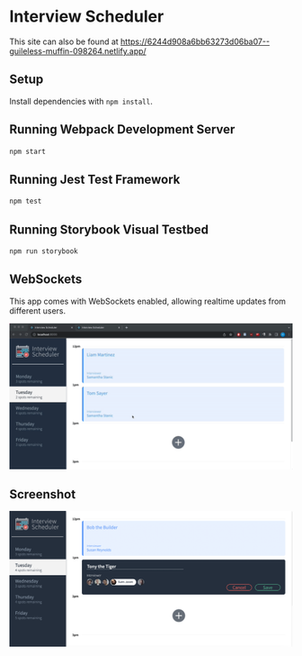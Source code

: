 # Interview Scheduler

This site can also be found at https://6244d908a6bb63273d06ba07--guileless-muffin-098264.netlify.app/

## Setup

Install dependencies with `npm install`.

## Running Webpack Development Server

```sh
npm start
```

## Running Jest Test Framework

```sh
npm test
```

## Running Storybook Visual Testbed

```sh
npm run storybook
```

## WebSockets

This app comes with WebSockets enabled, allowing realtime updates from different users.

!["Cancelling appointment show in different tab"](https://github.com/TonyHFu/Interview-Scheduler/blob/master/docs/cancel-appointment.gif)

## Screenshot

!["Appointment form"](https://github.com/TonyHFu/Interview-Scheduler/blob/master/docs/appointment-form.png)
